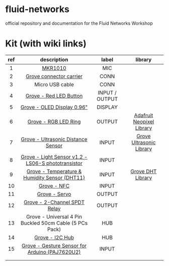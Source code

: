 # fluid-networks
official repository and documentation for the Fluid Networks Workshop

# Kit (with wiki links)
| ref |                       description                       |      label     |  library |
|:---:|:-------------------------------------------------------:|:--------------:|:-:|
|   1 |                         [MKR1010](https://store.arduino.cc/arduino-mkr-wifi-1010)                         |       MIC      |   |
|   2 |                  [Grove connector carrier](https://www.arduino.cc/en/Guide/MKRConnectorCarrier)                 |      CONN      |   |
|   3 |                     Micro USB cable                     |      CONN      |   |
|   4 |                  [Grove - Red LED Button](https://wiki.seeedstudio.com/Grove-LED_Button/)                 | INPUT / OUTPUT |   |
|   5 |                [Grove - OLED Display 0.96"](https://wiki.seeedstudio.com/Grove-OLED-Display-0.96-SSD1315/)               |     DISPLAY    |   |
|   6 |                   [Grove - RGB LED Ring](https://wiki.seeedstudio.com/Grove%20-%20RGB%20LED%20Ring%20%2820%20-%20WS2813%20Mini%29/)                  |     OUTPUT     |  [Adafruit Neopixel Library](https://github.com/adafruit/adafruit_NeoPixel)  |
|   7 |            [Grove - Ultrasonic Distance Sensor](https://wiki.seeedstudio.com/Grove-Ultrasonic_Ranger/)           |      INPUT     |  [Grove Ultrasonic Library](https://github.com/Seeed-Studio/Seeed_Arduino_UltrasonicRanger/archive/master.zip) |
|   8 |    [Grove - Light Sensor v1.2 - LS06-S phototransistor](https://wiki.seeedstudio.com/Grove-Light_Sensor/)   |      INPUT     |   |
|   9 |      [Grove - Temperature & Humidity Sensor (DHT11)](https://wiki.seeedstudio.com/Grove-TemperatureAndHumidity_Sensor/)      |      INPUT     | [Grove DHT Library](https://github.com/Seeed-Studio/Grove_Temperature_And_Humidity_Sensor/archive/master.zip)  |
|  10 |                       [Grove - NFC](https://wiki.seeedstudio.com/Grove_NFC/)                       |      INPUT     |   |
|  11 |                      [Grove - Servo](https://wiki.seeedstudio.com/Grove-Servo/)                      |     OUTPUT     |   |
|  12 |               [Grove - 2-Channel SPDT Relay](https://wiki.seeedstudio.com/Grove-2-Channel_SPDT_Relay/)              |     OUTPUT     |   |
|  13 | Grove - Universal 4 Pin Buckled 50cm Cable (5 PCs Pack) |       HUB      |   |
|  14 |                     [Grove - I2C Hub](https://wiki.seeedstudio.com/Grove-I2C_Hub/)                     |       HUB      |   |
|  15 |      [Grove - Gesture Sensor for Arduino (PAJ7620U2)](https://wiki.seeedstudio.com/Grove-Gesture_v1.0/)     |      INPUT     |   |
|     |                                                         |                |   |
|     |                                                         |                |   |

